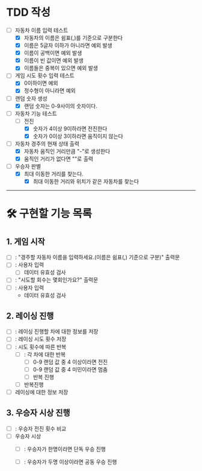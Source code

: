 # TDD 작성
- [ ] 자동차 이름 입력 테스트
    - [x] 자동차의 이름은 쉼표(,)를 기준으로 구분한다
    - [x] 이름은 5글자 이하가 아니라면 예외 발생
    - [x] 이름이 공백이면 예외 발생
    - [x] 이름이 빈 값이면 예외 발생
    - [x] 이름들은 중복이 있으면 예외 발생
- [ ] 게임 시도 횟수 입력 테스트
    - [x] 0이하이면 예외
    - [x] 정수형이 아니라면 예외
- [ ] 랜덤 숫자 생성
    - [x] 랜덤 숫자는 0-9사이의 숫자이다.
- [ ] 자동차 기능 테스트
    - [ ] 전진
        - [x] 숫자가 4이상 9이하라면 전진한다
        - [x] 숫자가 0이상 3이하라면 움직이지 않는다
- [ ] 자동차 경주의 현재 상태 출력
    - [x] 자동차 움직인 거리만큼 "-"로 생성한다
    - [x] 움직인 거리가 없다면 ""로 출력
- [ ] 우승자 판별
    - [x] 최대 이동한 거리를 찾는다.
        - [x] 최대 이동한 거리와 위치가 같은 자동차를 찾는다

---
# 🛠️ 구현할 기능 목록
## 1. 게임 시작
- [ ] : "경주할 자동차 이름을 입력하세요.(이름은 쉼표(,) 기준으로 구분)" 출력문
- [ ] : 사용자 입력
    - [ ] 데이터 유효성 검사
- [ ] : "시도할 회수는 몇회인가요?" 출력문
- [ ] : 사용자 입력
    - 데이터 유효성 검사
## 2. 레이싱 진행
- [ ] : 레이싱 진행할 차에 대한 정보를 저장
- [ ] : 레이싱 시도 횟수 저장
- [ ] : 시도 횟수에 따른 반복
    - [ ] : 각 차에 대한 반복
        - [ ] 0-9 랜덤 값 중 4 이상이라면 전진
        - [ ] 0-9 랜덤 값 중 4 미민이라면 멈춤
        - [ ] 반복 진행
    - [ ] 반복진행
- [ ] 레이싱에 대한 정보 저장

## 3. 우승자 시상 진행
- [ ] : 우승자 전진 횟수 비교
- [ ] 우승자 시상
    - [ ] : 우승자가 한명이라면 단독 우승 진행
    - [ ] : 우승자가 두명 이상이라면 공동 우승 진행

